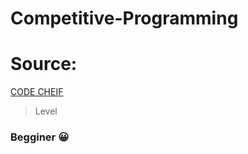 # Competitive-Programming
# **Source:**

[CODE CHEIF](https://www.codechef.com/problems/school/)

> Level 
### Begginer 😀

